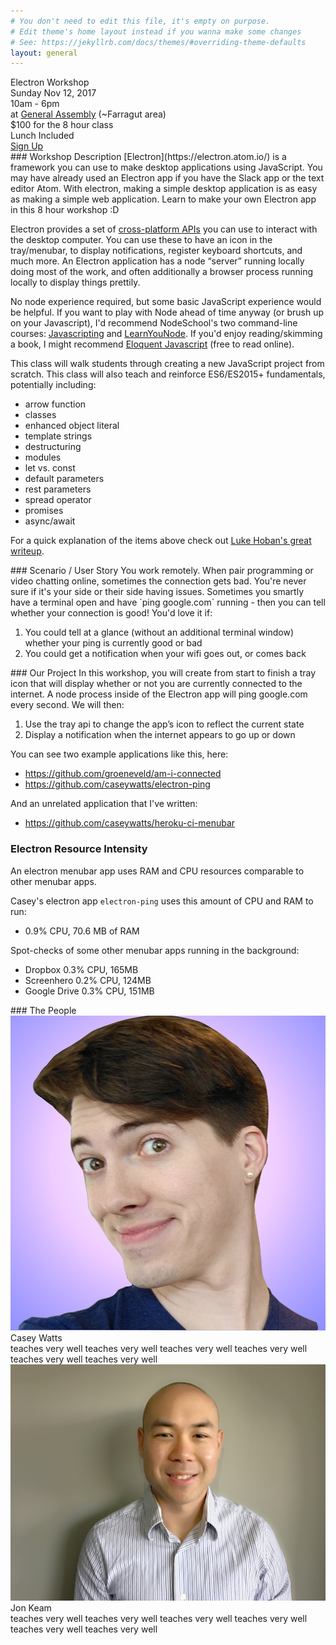 ```yaml
---
# You don't need to edit this file, it's empty on purpose.
# Edit theme's home layout instead if you wanna make some changes
# See: https://jekyllrb.com/docs/themes/#overriding-theme-defaults
layout: general
---
```



<div class="bg-purp tc">
<div class="f2 tracked measure-wide dib tl" markdown="1">
Electron Workshop
</div>
</div>

<div class="bg-purp-light tc pt5 flex items-center justify-center">

<div class="f5 measure-wide dib tl" markdown="1">
<div class="tc pa3 ba br4 b--purple bg-purp shadow-3">
  <div>Sunday Nov 12, 2017</div>
  <div>10am - 6pm</div>
  <div>at <a href="https://generalassemb.ly/locations/washington-dc">General Assembly</a> (~Farragut area)</div>
  <div>$100 for the 8 hour class</div>
  <div>Lunch Included</div>
</div>
</div>

<div class="dib f5 measure-wide dib tl ml5" markdown="1">
<div class="tc pa3 ba br4 b--purple bg-purp shadow-3">
  <a href="https://ti.to/learn-shiny-things/learn-electron">Sign Up</a>
</div>
</div>

</div>



<div class="bg-purp-light pa5-ns tc">
<div class="measure-wide dib tl" markdown="1">
### Workshop Description
[Electron](https://electron.atom.io/) is a framework you can use to make desktop applications using JavaScript. You may have already used an Electron app if you have the Slack app or the text editor Atom. With electron, making a simple desktop application is as easy as making a simple web application. Learn to make your own Electron app in this 8 hour workshop :D

Electron provides a set of [cross-platform APIs](https://github.com/electron/electron-api-demos) you can use to interact with the desktop computer. You can use these to have an icon in the tray/menubar, to display notifications, register keyboard shortcuts, and much more. An Electron application has a node “server” running locally doing most of the work, and often additionally a browser process running locally to display things prettily.

No node experience required, but some basic JavaScript experience would be helpful. If you want to play with Node ahead of time anyway (or brush up on your Javascript), I'd recommend NodeSchool's two command-line courses: [Javascripting](https://github.com/workshopper/javascripting) and [LearnYouNode](https://github.com/workshopper/learnyounode). If you'd enjoy reading/skimming a book, I might recommend [Eloquent Javascript](http://eloquentjavascript.net/) (free to read online).

This class will walk students through creating a new JavaScript project from scratch. This class will also teach and reinforce ES6/ES2015+ fundamentals, potentially including:
  - arrow function
  - classes
  - enhanced object literal
  - template strings
  - destructuring
  - modules
  - let vs. const
  - default parameters
  - rest parameters
  - spread operator
  - promises
  - async/await

For a quick explanation of the items above check out [Luke Hoban's great writeup](https://github.com/lukehoban/es6features).
</div>
</div>

<div class="bg-purp pa5-ns tc">
<div class="measure-wide dib tl" markdown="1">
### Scenario / User Story
You work remotely. When pair programming or video chatting online, sometimes the connection gets bad.
You're never sure if it's your side or their side having issues.
Sometimes you smartly have a terminal open and have `ping google.com` running - then you can tell whether your connection is good!
You'd love it if:

1. You could tell at a glance (without an additional terminal window) whether your ping is currently good or bad
2. You could get a notification when your wifi goes out, or comes back
</div>
</div>

<div class="bg-purp-light pa5-ns tc">
<div class="measure-wide dib tl" markdown="1">
### Our Project
In this workshop, you will create from start to finish a tray icon that will display whether or not you are currently connected to the internet. A node process inside of the Electron app will ping google.com every second. We will then:

1. Use the tray api to change the app’s icon to reflect the current state
2. Display a notification when the internet appears to go up or down

You can see two example applications like this, here:

- https://github.com/groeneveld/am-i-connected
- https://github.com/caseywatts/electron-ping

And an unrelated application that I've written:

- https://github.com/caseywatts/heroku-ci-menubar

</div>
</div>

<div class="bg-purp pa5-ns tc">
<div class="measure-wide dib tl" markdown="1">

### Electron Resource Intensity
An electron menubar app uses RAM and CPU resources comparable to other menubar apps.

Casey's electron app `electron-ping` uses this amount of CPU and RAM to run:
- 0.9% CPU, 70.6 MB of RAM

Spot-checks of some other menubar apps running in the background:
- Dropbox 0.3% CPU, 165MB
- Screenhero 0.2% CPU, 124MB
- Google Drive 0.3% CPU, 151MB

</div>
</div>

<div class="bg-purp pa5-ns tc">
<div class="measure-wide dib tl" markdown="1">
### The People
<div class="person flex items-center mt4">
  <img src="/headshot-casey.png" class="headshot">
  <div class="ml3">
    <div class="f3">Casey Watts</div>
    <div class="f5 ml3">teaches very well teaches very well teaches very well teaches very well teaches very well teaches very well </div>
  </div>
</div>
<div class="person flex items-center mt4">
  <img src="/headshot-jon.jpg" class="headshot">
  <div class="ml3">
    <div class="f3">Jon Keam</div>
    <div class="f5 ml3">teaches very well teaches very well teaches very well teaches very well teaches very well teaches very well </div>
  </div>
</div>
</div>
</div>
